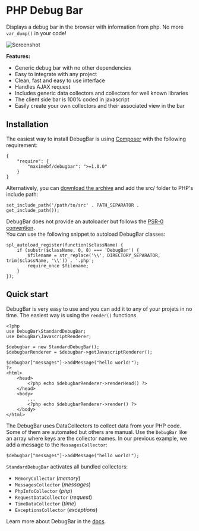 # PHP Debug Bar

Displays a debug bar in the browser with information from php.
No more `var_dump()` in your code!

![Screenshot](https://raw.github.com/maximebf/php-debugbar/master/docs/screenshot.png)

**Features:**

 - Generic debug bar with no other dependencies
 - Easy to integrate with any project
 - Clean, fast and easy to use interface
 - Handles AJAX request
 - Includes generic data collectors and collectors for well known libraries
 - The client side bar is 100% coded in javascript
 - Easily create your own collectors and their associated view in the bar


## Installation

The easiest way to install DebugBar is using [Composer](https://github.com/composer/composer)
with the following requirement:

    {
        "require": {
            "maximebf/debugbar": ">=1.0.0"
        }
    }

Alternatively, you can [download the archive](https://github.com/maximebf/php-debugbar/zipball/master) 
and add the src/ folder to PHP's include path:

    set_include_path('/path/to/src' . PATH_SEPARATOR . get_include_path());

DebugBar does not provide an autoloader but follows the [PSR-0 convention](https://github.com/php-fig/fig-standards/blob/master/accepted/PSR-0.md).  
You can use the following snippet to autoload DebugBar classes:

    spl_autoload_register(function($className) {
        if (substr($className, 0, 8) === 'DebugBar') {
            $filename = str_replace('\\', DIRECTORY_SEPARATOR, trim($className, '\\')) . '.php';
            require_once $filename;
        }
    });

## Quick start

DebugBar is very easy to use and you can add it to any of your projets in no time.
The easiest way is using the `render()` functions

    <?php
    use DebugBar\StandardDebugBar;
    use DebugBar\JavascriptRenderer;

    $debugbar = new StandardDebugBar();
    $debugbarRenderer = $debugbar->getJavascriptRenderer();

    $debugbar["messages"]->addMessage("hello world!");
    ?>
    <html>
        <head>
            <?php echo $debugbarRenderer->renderHead() ?>
        </head>
        <body>
            ...
            <?php echo $debugbarRenderer->render() ?>
        </body>
    </html>

The DebugBar uses DataCollectors to collect data from your PHP code. Some of them are
automated but others are manual. Use the `DebugBar` like an array where keys are the
collector names. In our previous example, we add a message to the `MessagesCollector`:

    $debugbar["messages"]->addMessage("hello world!");

`StandardDebugBar` activates all bundled collectors:

 - `MemoryCollector` (*memory*)
 - `MessagesCollector` (*messages*)
 - `PhpInfoCollector` (*php*)
 - `RequestDataCollector` (*request*)
 - `TimeDataCollector` (*time*)
 - `ExceptionsCollector` (*exceptions*)

Learn more about DebugBar in the [docs](http://phpdebugbar.com/docs).
